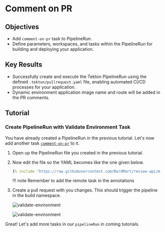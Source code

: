 # Comment on PR

## Objectives

- Add `comment-on-pr` task to PipelineRun.
- Define parameters, workspaces, and tasks within the PipelineRun for building and deploying your application.

## Key Results

- Successfully create and execute the Tekton PipelineRun using the defined `.tekton/pullrequest.yaml` file, enabling automated CI/CD processes for your application.
- Dynamic environment application image name and route will be added in the PR comments.

## Tutorial

### Create PipelineRun with Validate Environment Task

You have already created a PipelineRun in the previous tutorial. Let's now add another task [`comment-on-pr`](https://github.com/stakater-tekton-catalog/validate-environment) to it.

1. Open up the PipelineRun file you created in the previous tutorial.
1. Now edit the file so the YAML becomes like the one given below.

    ```yaml
    {% include "https://raw.githubusercontent.com/NordMart/review-api/main/.tekton/comment_on_pr.yaml" %}
    ```

    !!! note
        Remember to add the remote task in the annotations

1. Create a pull request with you changes. This should trigger the pipeline in the build namespace.

    ![validate-environment](images/validate-environment.png)

    ![validate-environment](images/validate-env-logs.png)

Great! Let's add more tasks in our `pipelineRun` in coming tutorials.
